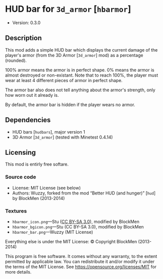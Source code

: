 # HUD bar for `3d_armor` [`hbarmor`]

* Version: 0.3.0

## Description
This mod adds a simple HUD bar which displays the current damage
of the player's armor (from the 3D Armor [`3d_armor`] mod) as a percentage (rounded).

100% armor means the armor is in perfect shape. 0% means the armor is almost destroyed
or non-existant. Note that to reach 100%, the player must wear at least 4 different
pieces of armor in perfect shape.

The armor bar also does not tell anything about the armor's strength,
only how worn out it already is.

By default, the armor bar is hidden if the player wears no armor.

## Dependencies
* HUD bars [`hudbars`], major version 1
* 3D Armor [`3d_armor`] (tested with Minetest 0.4.14)

## Licensing
This mod is entirly free softare.

### Source code

* License: MIT License (see below)
* Authors: Wuzzy, forked from the mod “Better HUD (and hunger)” [`hud`] by BlockMen (2013-2014)

### Textures

* `hbarmor_icon.png`—Stu ([CC BY-SA 3.0](https://creativecommons.org/licenses/by-sa/3.0/)), modified by BlockMen
* `hbarmor_bgicon.png`—Stu (CC BY-SA 3.0), modified by BlockMen
* `hbarmor_bar.png`—Wuzzy (MIT License)

Everything else is under the MIT License:
© Copyright BlockMen (2013-2014)

This program is free software. It comes without any warranty, to
the extent permitted by applicable law. You can redistribute it
and/or modify it under the terms of the MIT License.
See <https://opensource.org/licenses/MIT> for more details.
